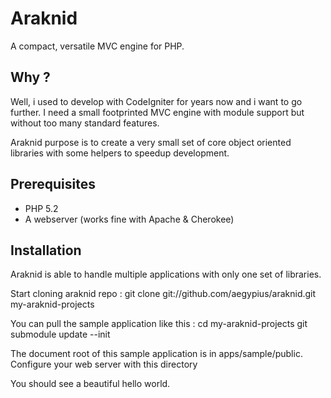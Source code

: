 Araknid
=======

A compact, versatile MVC engine for PHP.


Why ?
-----

Well, i used to develop with CodeIgniter for years now and i want to go
further. I need a small footprinted MVC engine with module support but
without too many standard features.

Araknid purpose is to create a very small set of core object oriented
libraries with some helpers to speedup development.

Prerequisites
-------------
  - PHP 5.2
  - A webserver (works fine with Apache & Cherokee)

Installation
------------

Araknid is able to handle multiple applications with only one set of
libraries.

Start cloning araknid repo :
  git clone git://github.com/aegypius/araknid.git my-araknid-projects

You can pull the sample application like this :
  cd my-araknid-projects
  git submodule update --init

The document root of this sample application is in apps/sample/public.
Configure your web server with this directory

You should see a beautiful hello world.


